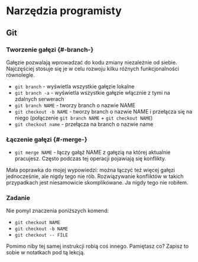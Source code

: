 # Narzędzia programisty

## Git

### Tworzenie gałęzi {#-branch-}

Gałęzie pozwalają wprowadzać do kodu zmiany niezależnie od siebie. Najczęściej stosuje się je w celu rozwoju kilku różnych funkcjonalności równolegle.

- `git branch` - wyświetla wszystkie gałęzie lokalne
- `git branch -a` - wyświetla wszystkie gałęzie włącznie z tymi na zdalnych serwerach
- `git branch NAME` - tworzy branch o nazwie NAME
- `git checkout -b NAME` - tworzy branch o nazwie NAME i przełącza się na niego (połączenie `git branch NAME` + `git checkout NAME`)
- `git checkout name` - przełącza na branch o nazwie name

### Łączenie gałęzi {#-merge-}

- `git merge NAME` - łączy gałąź NAME z gałęzią na której aktualnie pracujesz. Często podczas tej operacji pojawiają się konflikty.

Mała poprawka do mojej wypowiedzi: można łączyć też więcej gałęzi jednocześnie, ale nigdy tego nie rób. Rozwiązywanie konfliktów w takich przypadkach jest niesamowicie skomplikowane. Ja nigdy tego nie robiłem.

### Zadanie

Nie pomyl znaczenia poniższych komend:

- `git checkout NAME`
- `git checkout -b NAME`
- `git checkout -- FILE`

Pomimo niby tej samej instrukcji robią coś innego. Pamiętasz co? Zapisz to sobie w notatkach pod tą lekcją.
